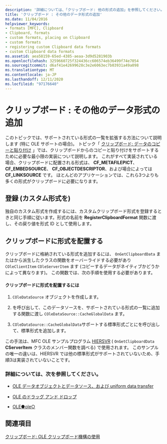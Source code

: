 ```yaml
---
description: '詳細については、「クリップボード: 他の形式の追加」を参照してください。'
title: 'クリップボード : その他のデータ形式の追加'
ms.date: 11/04/2016
helpviewer_keywords:
- formats [MFC], Clipboard
- Clipboard, formats
- custom formats, placing on Clipboard
- custom formats
- registering custom Clipboard data formats
- custom Clipboard data formats
ms.assetid: aea58159-65ed-4385-aeaa-3d9d5281903b
ms.openlocfilehash: 3259660725f324436cc606574eb36499f74e7054
ms.sourcegitcommit: d6af41e42699628c3e2e6063ec7b03931a49a098
ms.translationtype: MT
ms.contentlocale: ja-JP
ms.lasthandoff: 12/11/2020
ms.locfileid: "97176640"
---
```

# <a name="clipboard-adding-other-formats"></a>クリップボード : その他のデータ形式の追加

このトピックでは、サポートされている形式の一覧を拡張する方法について説明します (特に OLE サポートの場合)。 トピック「 [クリップボード: データのコピーと貼り付け](clipboard-copying-and-pasting-data.md) 」では、クリップボードからのコピーと貼り付けをサポートするために必要な最小限の実装について説明します。 これがすべて実装されている場合、クリップボードに配置される形式は、 **CF_METAFILEPICT**、 **CF_EMBEDSOURCE**、 **CF_OBJECTDESCRIPTOR**、および場合によっては **CF_LINKSOURCE** です。 ほとんどのアプリケーションでは、これら3つよりも多くの形式がクリップボードに必要になります。

## <a name="registering-custom-formats"></a><a name="_core_registering_custom_formats"></a> 登録 (カスタム形式を)

独自のカスタム形式を作成するには、カスタムクリップボード形式を登録するときと同じ手順に従います。形式の名前を **RegisterClipboardFormat** 関数に渡し、その戻り値を形式 ID として使用します。

## <a name="placing-formats-on-the-clipboard"></a><a name="_core_placing_formats_on_the_clipboard"></a> クリップボードに形式を配置する

クリップボードに格納されている形式を追加するには、 `OnGetClipboardData` またはから派生したクラスの関数をオーバーライドする必要があり `COleClientItem` `COleServerItem` ます (コピーするデータがネイティブかどうかによって異なります)。 この関数では、次の手順を使用する必要があります。

#### <a name="to-place-formats-on-the-clipboard"></a>クリップボードに形式を配置するには

1. `COleDataSource` オブジェクトを作成します。

1. を呼び出して、このデータソースを、サポートされている形式の一覧に追加する関数に渡し `COleDataSource::CacheGlobalData` ます。

1. `COleDataSource::CacheGlobalData`サポートする標準形式ごとにを呼び出して、標準形式を追加します。

この手法は、MFC OLE サンプルプログラム [HIERSVR](../overview/visual-cpp-samples.md) ( `OnGetClipboardData` **CServerItem** クラスのメンバー関数を調べる) で使用されます。 このサンプルの唯一の違いは、HIERSVR では他の標準形式がサポートされていないため、手順3は実装されていないことです。

### <a name="what-do-you-want-to-know-more-about"></a>詳細については、次を参照してください。

- [OLE データオブジェクトとデータソース、および uniform data transfer](data-objects-and-data-sources-ole.md)

- [OLE のドラッグ アンド ドロップ](drag-and-drop-ole.md)

- [OLE●ole○](ole-background.md)

## <a name="see-also"></a>関連項目

[クリップボード: OLE クリップボード機構の使用](clipboard-using-the-ole-clipboard-mechanism.md)
